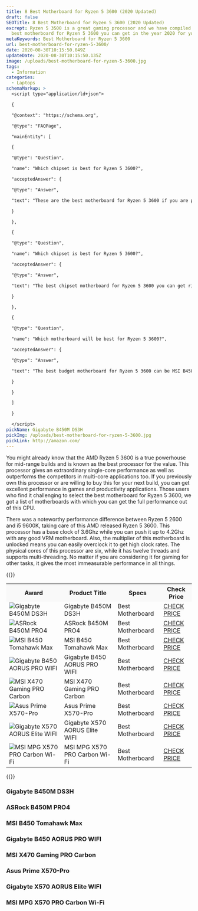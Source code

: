 ```yaml
---
title: 8 Best Motherboard for Ryzen 5 3600 (2020 Updated)
draft: false
SEOTitle: 8 Best Motherboard for Ryzen 5 3600 (2020 Updated)
excrept: Ryzen 5 3500 is a great gaming processor and we have compiled a list of
  best motherboard for Ryzen 5 3600 you can get in the year 2020 for your build.
metaKeywords: Best Motherboard for Ryzen 5 3600
url: best-motherboard-for-ryzen-5-3600/
date: 2020-08-30T10:15:50.049Z
updateDate: 2020-08-30T10:15:50.135Z
image: /uploads/best-motherboard-for-ryzen-5-3600.jpg
tags:
  - Information
categories:
  - Laptops
schemaMarkup: >
  <script type="application/ld+json">

  {

  "@context": "https://schema.org",

  "@type": "FAQPage",

  "mainEntity": [

  {

  "@type": "Question",

  "name": "Which chipset is best for Ryzen 5 3600?",

  "acceptedAnswer": {

  "@type": "Answer",

  "text": "These are the best motherboard for Ryzen 5 3600 if you are planning to buy this processor for your upcoming build. The best budget motherboard I would recommend you is ASRock B450M PRO4 as it offers you everything except exceptional overclocking power. The best mid-range motherboard I would recommend you is Gigabyte X570 AORUS Elite WIFI, but if you are willing to spend more on the motherboard, I would recommend you MSI MPG X570 Gaming PRO Carbon Wi-Fi."

  }

  },

  {

  "@type": "Question",

  "name": "Which chipset is best for Ryzen 5 3600?",

  "acceptedAnswer": {

  "@type": "Answer",

  "text": "The best chipset motherboard for Ryzen 5 3600 you can get right now is x570 because of the presence of PCIe Gen4 and M.2 Gen4 slots. But we all know that these motherboards are a bit expensive if you are using any processor under $200-$250 and it applies to all of the motherboards from this chipset. Those users who want something below than x570 chipset motherboards and can compromise on all features mentioned above can go with x470 chipset motherboards. Also, Ryzen 5 3600 is compatible with the B450 chipset motherboard, but there you might lose much like PCI Gen4, SLI support, and decent VRM cooling for this processor."

  }

  },

  {

  "@type": "Question",

  "name": "Which motherboard will be best for Ryzen 5 3600?",

  "acceptedAnswer": {

  "@type": "Answer",

  "text": "The best budget motherboard for Ryzen 5 3600 can be MSI B450 Tomahawk as this one comes with support for Ryzen 3000 CPUs out of the box. Also, it features every necessary thing to build your PC, but you can only run this processor on stock clocks with this motherboard. While for high-end or enthusiasts build the best motherboard can be the Gigabyte X570 AORUS Elite WIFI as it offers every premium feature and doesn’t lack everything. Also, we have mentioned some other best motherboards for this processor which you can get for the wallet-friendly price without compromising on features."

  }

  }

  ]

  }

  </script>
pickName: Gigabyte B450M DS3H
pickImg: /uploads/best-motherboard-for-ryzen-5-3600.jpg
pickLink: http://amazon.com/
---
```

You might already know that the AMD Ryzen 5 3600 is a true powerhouse for mid-range builds and is known as the best processor for the value. This processor gives an extraordinary single-core performance as well as outperforms the competitors in multi-core applications too. If you previously own this processor or are willing to buy this for your next build, you can get excellent performance in games and productivity applications. Those users who find it challenging to select the best motherboard for Ryzen 5 3600, we got a list of motherboards with which you can get the full performance out of this CPU.

There was a noteworthy performance difference between Ryzen 5 2600 and i5 9600K, taking care of this AMD released Ryzen 5 3600. This processor has a base clock of 3.6Ghz while you can push it up to 4.2Ghz with any good VRM motherboard. Also, the multiplier of this motherboard is unlocked means you can easily overclock it to get high clock rates. The physical cores of this processor are six, while it has twelve threads and supports multi-threading. No matter if you are considering it for gaming for other tasks, it gives the most immeasurable performance in all things.

{{<html-code tag="div">}}

<table class="no-mobile product-table" width="100%">
<tbody>
<tr class="thead" style="background-color:#f9f9f9!important">
<th><strong>Award</strong></th>
<th><strong>Product Title</strong></th>
<th><strong>Specs</strong></th>
<th><strong>Check Price</strong></th>
</tr>
<tr>
<td class="tdimg"><img src="https://www.bestgamingreviews.com/upload/images/2020/7/Best-Motherboard-for-Ryzen-5-3600.jpg" alt="Gigabyte B450M DS3H" title="Gigabyte B450M DS3H"></td>
<td>Gigabyte B450M DS3H</td>
<td>Best Motherboard</td>
<td><a class="table-button" href="Amazon.com" target="_blank" rel="nofollow noopener noreferrer">CHECK PRICE</a></td>
</tr>
<tr>
<td class="tdimg"><img src="https://www.bestgamingreviews.com/upload/images/2020/7/Best-Motherboard-for-Ryzen-5-3600.jpg" alt="ASRock B450M PRO4" title="ASRock B450M PRO4"></td>
<td>ASRock B450M PRO4</td>
<td>Best Motherboard</td>
<td><a class="table-button" href="Amazon.com" target="_blank" rel="nofollow noopener noreferrer">CHECK PRICE</a></td>
</tr>
<tr>
<td class="tdimg"><img src="https://www.bestgamingreviews.com/upload/images/2020/7/Best-Motherboard-for-Ryzen-5-3600.jpg" alt="MSI B450 Tomahawk Max" title="MSI B450 Tomahawk Max"></td>
<td>MSI B450 Tomahawk Max</td>
<td>Best Motherboard</td>
<td><a class="table-button" href="Amazon.com" target="_blank" rel="nofollow noopener noreferrer">CHECK PRICE</a></td>
</tr>
<tr>
<td class="tdimg"><img src="https://www.bestgamingreviews.com/upload/images/2020/7/Best-Motherboard-for-Ryzen-5-3600.jpg" alt="Gigabyte B450 AORUS PRO WIFI" title="Gigabyte B450 AORUS PRO WIFI"></td>
<td>Gigabyte B450 AORUS PRO WIFI</td>
<td>Best Motherboard</td>
<td><a class="table-button" href="Amazon.com" target="_blank" rel="nofollow noopener noreferrer">CHECK PRICE</a></td>
</tr>
<tr>
<td class="tdimg"><img src="https://www.bestgamingreviews.com/upload/images/2020/7/Best-Motherboard-for-Ryzen-5-3600.jpg" alt="MSI X470 Gaming PRO Carbon" title="MSI X470 Gaming PRO Carbon"></td>
<td>MSI X470 Gaming PRO Carbon</td>
<td>Best Motherboard</td>
<td><a class="table-button" href="Amazon.com" target="_blank" rel="nofollow noopener noreferrer">CHECK PRICE</a></td>
</tr>
<tr>
<td class="tdimg"><img src="https://www.bestgamingreviews.com/upload/images/2020/7/Best-Motherboard-for-Ryzen-5-3600.jpg" alt="Asus Prime X570-Pro" title="Asus Prime X570-Pro"></td>
<td>Asus Prime X570-Pro</td>
<td>Best Motherboard</td>
<td><a class="table-button" href="Amazon.com" target="_blank" rel="nofollow noopener noreferrer">CHECK PRICE</a></td>
</tr>
<tr>
<td class="tdimg"><img src="https://www.bestgamingreviews.com/upload/images/2020/7/Best-Motherboard-for-Ryzen-5-3600.jpg" alt="Gigabyte X570 AORUS Elite WIFI" title="Gigabyte X570 AORUS Elite WIFI"></td>
<td>Gigabyte X570 AORUS Elite WIFI</td>
<td>Best Motherboard</td>
<td><a class="table-button" href="Amazon.com" target="_blank" rel="nofollow noopener noreferrer">CHECK PRICE</a></td>
</tr>
<tr>
<td class="tdimg"><img src="https://www.bestgamingreviews.com/upload/images/2020/7/Best-Motherboard-for-Ryzen-5-3600.jpg" alt="MSI MPG X570 PRO Carbon Wi-Fi" title="MSI MPG X570 PRO Carbon Wi-Fi"></td>
<td>MSI MPG X570 PRO Carbon Wi-Fi</td>
<td>Best Motherboard</td>
<td><a class="table-button" href="Amazon.com" target="_blank" rel="nofollow noopener noreferrer">CHECK PRICE</a></td>
</tr>
</tbody>
</table>
{{</html-code>}}

### Gigabyte B450M DS3H

### ASRock B450M PRO4

### MSI B450 Tomahawk Max

### Gigabyte B450 AORUS PRO WIFI

### MSI X470 Gaming PRO Carbon

### Asus Prime X570-Pro

### Gigabyte X570 AORUS Elite WIFI

### MSI MPG X570 PRO Carbon Wi-Fi